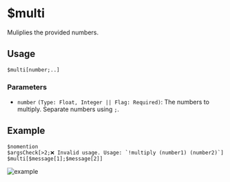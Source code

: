 # $multi
Muliplies the provided numbers.

## Usage
```
$multi[number;..]
```

### Parameters 
- `number` `(Type: Float, Integer || Flag: Required)`: The numbers to multiply. Separate numbers using `;`.

## Example
```
$nomention
$argsCheck[>2;❌ Invalid usage. Usage: `!multiply (number1) (number2)`]
$multi[$message[1];$message[2]]
```

![example](https://user-images.githubusercontent.com/69215413/123551357-60178e00-d73f-11eb-9a21-578799084b88.png)
